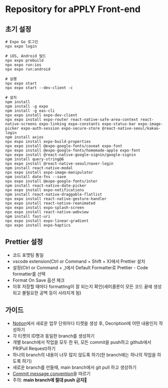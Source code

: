 # Repository for aPPLY Front-end

## 초기 설정

```
# Expo Go 로그인
npx expo login

# iOS, Android 빌드
npx expo prebuild
npx expo run:ios
npx expo run:android

# 실행
npx expo start
npx expo start --dev-client -c

# 설치
npm install
npm install -g expo
npm install -g eas-cli
npx expo install expo-dev-client
npx expo install expo-router react-native-safe-area-context react-native-screens expo-linking expo-constants expo-status-bar expo-image-picker expo-auth-session expo-secure-store @react-native-seoul/kakao-login
npm install axios
npx expo install expo-build-properties
npx expo install @expo-google-fonts/caveat expo-font
npx expo install @expo-google-fonts/homemade-apple expo-font
npx expo install @react-native-google-signin/google-signin
npm install query-string@6
npx expo install @react-native-seoul/naver-login
npm install react-native-modal
npx expo install expo-image-manipulator
npm install date-fns --save
npx expo install @expo-google-fonts/inter
npm install react-native-date-picker
npx expo install expo-notifications
npm install react-native-draggable-flatlist
npx expo install react-native-gesture-handler
npx expo install react-native-reanimated
npx expo install expo-splash-screen
npx expo install react-native-webview
npm install fast-uri
npx expo install expo-linear-gradient
npx expo install expo-haptics
```

## Prettier 설정

- 코드 포맷팅 통일
- vscode extension(Ctrl or Command + Shift + X)에서 Prettier 설치
- 설정(Ctrl or Command + ,)에서 Default Formatter로 Prettier - Code formatter를 선택
- Format On Save 옵션 체크
- 이후 저장할 때마다 formatting이 잘 되는지 확인(세미콜론이 모든 코드 끝에 생성되고 불필요한 공백 등이 사라지게 됨)

## 가이드

- [Notion](https://www.notion.so/1addeb51139880128b59e2ad0d877c9c?pvs=4)에서 새로운 업무 단위마다 티켓을 생성 후, Decription에 어떤 내용인지 작성하기
- 각 티켓의 ID명과 동일한 branch를 생성하기
- 개별 branch에서 작업을 모두 한 뒤, 모든 commit을 push하고 github에서 PR(Pull Request)하기
- 하나의 branch의 내용이 너무 많지 않도록 하기(한 branch에는 하나의 작업을 하도록 하기)
- 새로운 branch를 만들때, main branch에서 git pull 하고 생성하기
- [Commit message convention](https://velog.io/@jiheon/Git-Commit-message-%EA%B7%9C%EC%B9%99)을 따르기
- 주의: **main branch에 절대 push 금지🚫**
